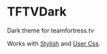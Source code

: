 # TFTVDark
Dark theme for teamfortress.tv

Works with [Stylish](https://chrome.google.com/webstore/detail/stylish/fjnbnpbmkenffdnngjfgmeleoegfcffe?hl=en) and [User Css](https://chrome.google.com/webstore/detail/user-css/okpjlejfhacmgjkmknjhadmkdbcldfcb?hl=en).
